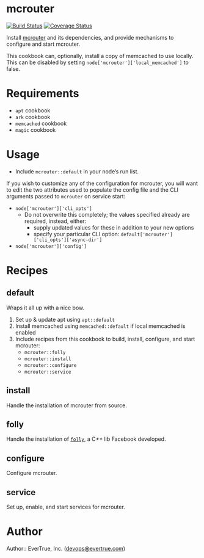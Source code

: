 # mcrouter
[![Build Status](https://travis-ci.org/evertrue/mcrouter-cookbook.svg)](https://travis-ci.org/evertrue/mcrouter-cookbook)
[![Coverage Status](https://coveralls.io/repos/evertrue/mcrouter-cookbook/badge.svg)](https://coveralls.io/r/evertrue/mcrouter-cookbook)

Install [mcrouter](https://github.com/facebook/mcrouter) and its dependencies, and provide mechanisms to configure and start mcrouter.

This cookbook can, optionally, install a copy of memcached to use locally. This can be disabled by setting `node['mcrouter']['local_memcached']` to false.

# Requirements

* `apt` cookbook
* `ark` cookbook
* `memcached` cookbook
* `magic` cookbook

# Usage

* Include `mcrouter::default` in your node’s run list.

If you wish to customize any of the configuration for mcrouter, you will want to edit the two attributes used to populate the config file and the CLI arguments passed to `mcrouter` on service start:

* `node['mcrouter']['cli_opts']`
    - Do not overwrite this completely; the values specified already are required, instead, either:
        + supply updated values for these in addition to your new options
        + specify your particular CLI option: `default['mcrouter']['cli_opts']['async-dir']`
* `node['mcrouter']['config']`

# Recipes

## default

Wraps it all up with a nice bow.

1. Set up & update apt using `apt::default`
2. Install memcached using `memcached::default` if local memcached is enabled
3. Include recipes from this cookbook to build, install, configure, and start mcrouter:
    * `mcrouter::folly`
    * `mcrouter::install`
    * `mcrouter::configure`
    * `mcrouter::service`

## install

Handle the installation of mcrouter from source.

## folly

Handle the installation of [`folly`](https://github.com/facebook/folly), a C++ lib Facebook developed.

## configure

Configure mcrouter.

## service

Set up, enable, and start services for mcrouter.

# Author

Author:: EverTrue, Inc. (<devops@evertrue.com>)
